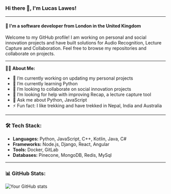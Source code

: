 ### Hi there 👋, I'm Lucas Lawes!
---
#### 🌱 I'm a software developer from London in the United Kingdom

Welcome to my GitHub profile! I am working on personal and social innovation projects and have built solutions for Audio Recognition, Lecture Capture and Collaboration. Feel free to browse my repositories and collaborate on projects.

---

👨‍💻 **About Me:**

- 🔭 I’m currently working on updating my personal projects
- 🌱 I’m currently learning Python
- 👯 I’m looking to collaborate on social innovation projects
- 🤔 I’m looking for help with improving Recap, a lecture capture tool
- 💬 Ask me about Python, JavaScript
- ⚡ Fun fact: I like trekking and have trekked in Nepal, India and Australia

---

### 🛠 Tech Stack:

- **Languages:** Python, JavaScript, C++, Kotlin, Java, C#
- **Frameworks:** Node.js, Django, React, Angular
- **Tools:** Docker, GitLab
- **Databases:** Pinecone, MongoDB, Redis, MySql

---

### 📊 GitHub Stats:

![Your GitHub stats](https://github-readme-stats.vercel.app/api?username=lucaslawes&show_icons=true&theme=vue)
